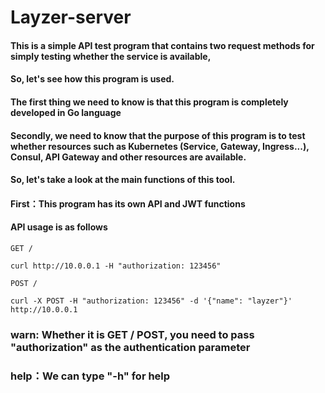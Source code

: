 # Layzer-server

#### This is a simple API test program that contains two request methods for simply testing whether the service is available,



#### So, let's see how this program is used.



#### The first thing we need to know is that this program is completely developed in Go language



#### Secondly, we need to know that the purpose of this program is to test whether resources such as Kubernetes (Service, Gateway, Ingress...), Consul, API Gateway and other resources are available.



#### So, let's take a look at the main functions of this tool.



#### First：This program has its own API and JWT functions



#### API usage is as follows



```apl
GET /

curl http://10.0.0.1 -H "authorization: 123456"
```

```apl
POST /

curl -X POST -H "authorization: 123456" -d '{"name": "layzer"}' http://10.0.0.1
```

### warn: Whether it is GET / POST, you need to pass "authorization" as the authentication parameter



### help：We can type "-h" for help

